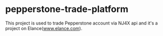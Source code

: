 pepperstone-trade-platform
==========================

This project is used to trade Pepperstone account via NJ4X api and it's a project on Elance(www.elance.com).
